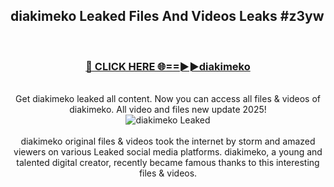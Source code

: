 ## diakimeko Leaked Files And Videos Leaks #z3yw
<br>
<div align="center">
<h3><a href="https://watchclip.my.id/diakimeko" rel="nofollow">🔴 CLICK HERE 🌐==►►diakimeko</a></h3>
<br>
Get diakimeko leaked all content. Now you can access all files & videos of diakimeko. All video and files new update 2025!
<br>
<a href="https://watchclip.my.id/diakimeko" rel="nofollow" data-target="animated-image.originalLink"><img src="https://i.ibb.co.com/WyWwxjT/player-gif2.gif" alt="diakimeko Leaked" style="max-width: 100%; display: inline-block;" data-target="animated-image.originalImage"></a>
<br><br>
diakimeko original files & videos took the internet by storm and amazed viewers on various Leaked social media platforms. diakimeko, a young and talented digital creator, recently became famous thanks to this interesting files & videos.
</div>
<br>